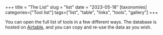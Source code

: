 +++
title = "The List"
slug = "list"
date = "2023-05-18"
[taxonomies]
categories=["Tool list"]
tags=["list", "table", "links", "tools", "gallery"]
+++

You can open the full list of tools in a few different ways. The database is hosted on [Airtable](https://airtable.com), and you can copy and re-use the data as you wish. 
